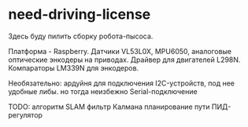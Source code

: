 # need-driving-license


Здесь буду пилить сборку робота-пысоса. 

Платформа - Raspberry.
Датчики VL53L0X, MPU6050, аналоговые оптические энкодеры на приводах. 
Драйвер для двигателей L298N.
Компараторы LM339N для энкодеров.

Необязательно: 
ардуйня для подключения I2C-устройств, под нее удобные либы. 
но тогда неизбежно Serial-подключение

TODO:   алгоритм SLAM
        фильтр Калмана
        планирование пути
        ПИД-регулятор
      
